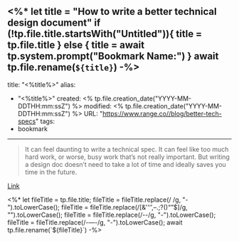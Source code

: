 <%*
let title = "How to write a better technical design document"
if (!tp.file.title.startsWith("Untitled")){
	title = tp.file.title
} else {
	title = await tp.system.prompt("Bookmark Name:")
}
await tp.file.rename(`${title}`)
-%>
---
title: "<%title%>"
alias:
- "<%title%>"
created: <% tp.file.creation_date("YYYY-MM-DDTHH:mm:ssZ") %>
modified: <% tp.file.creation_date("YYYY-MM-DDTHH:mm:ssZ") %>
URL:  "https://www.range.co//blog/better-tech-specs"
tags:
- bookmark
---

> It can feel daunting to write a technical spec. It can feel like too much hard work, or worse, busy work that’s not really important. But writing a design doc doesn’t need to take a lot of time and ideally saves you time in the future.

[Link](https://www.range.co//blog/better-tech-specs)

<%*
let fileTitle = tp.file.title;
fileTitle = fileTitle.replace(/ /g, "-").toLowerCase();
fileTitle = fileTitle.replace(/[&'’‘’,–.;?()“”$]/g, "").toLowerCase();
fileTitle = fileTitle.replace(/--/g, "-").toLowerCase();
fileTitle = fileTitle.replace(/-—-/g, "-").toLowerCase();
await tp.file.rename(`${fileTitle}`)
-%>